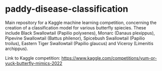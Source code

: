 # paddy-disease-classification
Main repository for a Kaggle machine learning competition, concerning the creation of a classification model for various butterfly spiecies. These include Black Swallowtail (Papilio polyxenes), Monarc (Danaus plexippus), Pipevine Swallowtail (Battus philenor), Spicebush Swallowtail (Papilio troilus), Eastern Tiger Swallowtail (Papilio glaucus) and Viceroy	(Limenitis archippus).

Link to Kaggle competition:
https://www.kaggle.com/competitions/yum-or-yuck-butterfly-mimics-2022
